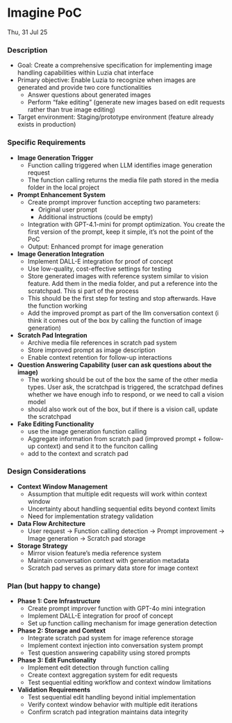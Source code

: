 # Imagine PoC

Thu, 31 Jul 25

### Description

- Goal: Create a comprehensive specification for implementing image handling capabilities within Luzia chat interface
- Primary objective: Enable Luzia to recognize when images are generated and provide two core functionalities
  - Answer questions about generated images
  - Perform “fake editing” (generate new images based on edit requests rather than true image editing)
- Target environment: Staging/prototype environment (feature already exists in production)

### Specific Requirements

- **Image Generation Trigger**
  - Function calling triggered when LLM identifies image generation request
  - The function calling returns the media file path stored in the media folder in the local project
- **Prompt Enhancement System**
  - Create prompt improver function accepting two parameters:
    - Original user prompt
    - Additional instructions (could be empty)
  - Integration with GPT-4.1-mini for prompt optimization. You create the first version of the prompt, keep it simple, it’s not the point of the PoC
  - Output: Enhanced prompt for image generation
- **Image Generation Integration**
  - Implement DALL-E integration for proof of concept
  - Use low-quality, cost-effective settings for testing
  - Store generated images with reference system similar to vision feature. Add them in the media folder, and put a reference into the scratchpad. This si part of the process
  - This should be the first step for testing and stop afterwards. Have the function working
  - Add the improved prompt as part of the llm conversation context (i think it comes out of the box by calling the function of image generation)
- **Scratch Pad Integration**
  - Archive media file references in scratch pad system
  - Store improved prompt as image description
  - Enable context retention for follow-up interactions
- **Question Answering Capability (user can ask questions about the image)**
  - The working should be out of the box the same of the other media types. User ask, the scratchpad is triggered, the scratchpad defines whether we have enough info to respond, or we need to call a vision model
  - should also work out of the box, but if there is a vision call, update the scratchpad
- **Fake Editing Functionality**
  - use the image generation function calling
  - Aggregate information from scratch pad (improved prompt + follow-up context) and send it to the funciton calling
  - add to the context and scratch pad

### Design Considerations

- **Context Window Management**
  - Assumption that multiple edit requests will work within context window
  - Uncertainty about handling sequential edits beyond context limits
  - Need for implementation strategy validation
- **Data Flow Architecture**
  - User request → Function calling detection → Prompt improvement → Image generation → Scratch pad storage
- **Storage Strategy**
  - Mirror vision feature’s media reference system
  - Maintain conversation context with generation metadata
  - Scratch pad serves as primary data store for image context

### Plan (but happy to change)

- **Phase 1: Core Infrastructure**
  - Create prompt improver function with GPT-4o mini integration
  - Implement DALL-E integration for proof of concept
  - Set up function calling mechanism for image generation detection
- **Phase 2: Storage and Context**
  - Integrate scratch pad system for image reference storage
  - Implement context injection into conversation system prompt
  - Test question answering capability using stored prompts
- **Phase 3: Edit Functionality**
  - Implement edit detection through function calling
  - Create context aggregation system for edit requests
  - Test sequential editing workflow and context window limitations
- **Validation Requirements**
  - Test sequential edit handling beyond initial implementation
  - Verify context window behavior with multiple edit iterations
  - Confirm scratch pad integration maintains data integrity

